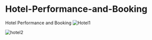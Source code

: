 # Hotel-Performance-and-Booking
Hotel Performance and Booking
![Hotel1](https://github.com/user-attachments/assets/556759f6-104f-4429-8926-b0adf93671e8)





![hotel2](https://github.com/user-attachments/assets/9acef69c-7a3c-45ac-b0f8-f8c79aa2135c)
